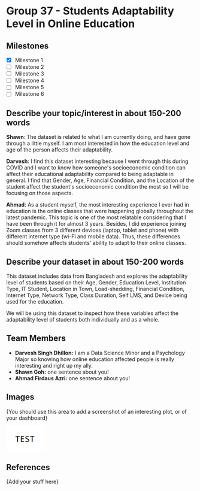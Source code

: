 # Group 37 - Students Adaptability Level in Online Education

## Milestones

- [x] Milestone 1
- [ ] Milestone 2
- [ ] Milestone 3
- [ ] Milestone 4
- [ ] Milestone 5
- [ ] Milestone 6

## Describe your topic/interest in about 150-200 words

**Shawn**: The dataset is related to what I am currently doing, and have gone through a little myself.
I am most interested in how the education level and age of the person affects their adaptability.

**Darvesh**: I find this dataset interesting because I went through this during COVID and I want to know how someone's socioeconomic condition can affect their educational adaptability compared to being adaptable in general. I find that Gender, Age, Financial Condition, and the Location of the student affect the student's socioeconomic condition the most so I will be focusing on those aspects.

**Ahmad**: As a student myself, the most interesting experience I ever had in education is the online classes that were happening globally throughout the latest pandemic. This topic is one of the most relatable considering that I have been through it for almost 3 years. Besides, I did experience joining Zoom classes from 3 different devices (laptop, tablet and phone) with different internet type (wi-Fi and mobile data). Thus, these differences should somehow affects students' ability to adapt to their online classes.

## Describe your dataset in about 150-200 words

This dataset includes data from Bangladesh and explores the adaptability level of students based on their Age, Gender, Education Level, Institution Type, IT Student, Location in Town, Load-shedding, Financial Condition, Internet Type, Network Type, Class Duration, Self LMS,  and Device being used for the education. 

We will be using this dataset to inspect how these variables affect the adaptability level of students both individually and as a whole.

## Team Members

- **Darvesh Singh Dhillon:** I am a Data Science Minor and a Psychology Major so knowing how online education affected people is really interesting and right up my ally.
- **Shawn Goh:** one sentence about you!
- **Ahmad Firdaus Azri:** one sentence about you!

## Images

{You should use this area to add a screenshot of an interesting plot, or of your dashboard}

<img src ="images/test.png" width="100px">

## References

{Add your stuff here}



